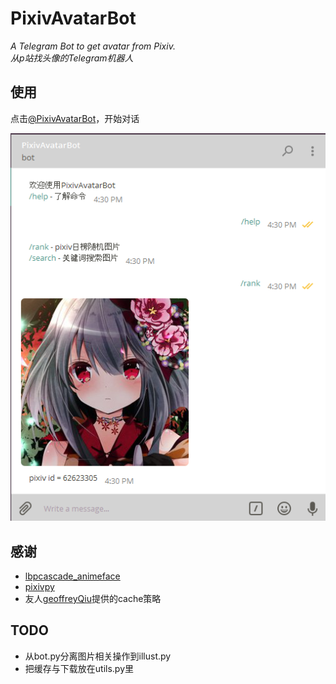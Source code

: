 # PixivAvatarBot

*A Telegram Bot to get avatar from Pixiv.*    
*从p站找头像的Telegram机器人*

## 使用

点击[@PixivAvatarBot](https://telegram.me/PixivAvatarBot)，开始对话

![例子](https://raw.githubusercontent.com/kophy/PixivAvatarBot/master/img/example.png?token=AP1Bb9rghjDn7w3VdQgNznIjYGJqJJS0ks5ZD67owA%3D%3D)

## 感谢

- [lbpcascade_animeface](https://github.com/nagadomi/lbpcascade_animeface)
- [pixivpy](https://github.com/upbit/pixivpy)
- 友人[geoffreyQiu](https://github.com/geoffreyQiu)提供的cache策略

## TODO

- 从bot.py分离图片相关操作到illust.py
- 把缓存与下载放在utils.py里

